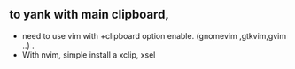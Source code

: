 
## to yank with main clipboard, 
- need to use vim with +clipboard option enable. (gnomevim ,gtkvim,gvim ..) . 
- With nvim, simple install a xclip, xsel 
